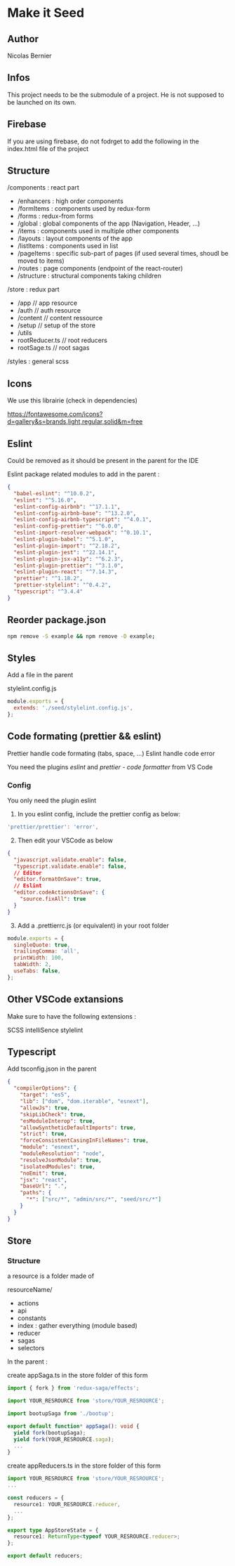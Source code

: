 # Make it Seed

## Author

Nicolas Bernier

## Infos

This project needs to be the submodule of a project.
He is not supposed to be launched on its own.

## Firebase

If you are using firebase, do not fodrget to add the following in the index.html file of the project

<!-- Firebase App is always required and must be first -->
<script src="https://www.gstatic.com/firebasejs/_VERSION_/firebase-app.js"></script>
<!-- Add additional services that you want to use -->
<script src="https://www.gstatic.com/firebasejs/_VERSION_/firebase-auth.js"></script>

## Structure

/components : react part

- /enhancers : high order components
- /formItems : components used by redux-form
- /forms : redux-from forms
- /global : global components of the app (Navigation, Header, ...)
- /items : components used in multiple other components
- /layouts : layout components of the app
- /listItems : components used in list
- /pageItems : specific sub-part of pages (if used several times, shoudl be moved to items)
- /routes : page components (endpoint of the react-router)
- /structure : structural components taking children

/store : redux part

- /app // app resource
- /auth // auth resource
- /content // content ressource
- /setup // setup of the store
- /utils
- rootReducer.ts // root reducers
- rootSage.ts // root sagas

/styles : general scss

## Icons

We use this librairie (check in dependencies)

https://fontawesome.com/icons?d=gallery&s=brands,light,regular,solid&m=free

## Eslint

Could be removed as it should be present in the parent for the IDE

Eslint package related modules to add in the parent :

```json
{
  "babel-eslint": "^10.0.2",
  "eslint": "^5.16.0",
  "eslint-config-airbnb": "^17.1.1",
  "eslint-config-airbnb-base": "^13.2.0",
  "eslint-config-airbnb-typescript": "^4.0.1",
  "eslint-config-prettier": "^6.0.0",
  "eslint-import-resolver-webpack": "^0.10.1",
  "eslint-plugin-babel": "^5.1.0",
  "eslint-plugin-import": "^2.18.2",
  "eslint-plugin-jest": "^22.14.1",
  "eslint-plugin-jsx-a11y": "^6.2.3",
  "eslint-plugin-prettier": "^3.1.0",
  "eslint-plugin-react": "^7.14.3",
  "prettier": "^1.18.2",
  "prettier-stylelint": "^0.4.2",
  "typescript": "^3.4.4"
}
```

## Reorder package.json

```bash
npm remove -S example && npm remove -D example;
```

## Styles

Add a file in the parent

stylelint.config.js

```javascript
module.exports = {
  extends: './seed/stylelint.config.js',
};
```

## Code formating (prettier && eslint)

Prettier handle code formating (tabs, space, ...)
Eslint handle code error

You need the plugins _eslint_ and _prettier - code formatter_ from VS Code

### Config

You only need the plugin eslint

1. In you eslint config, include the prettier config as below:

```javascript
'prettier/prettier': 'error',
```

2. Then edit your VSCode as below

```json
{
  "javascript.validate.enable": false,
  "typescript.validate.enable": false,
  // Editor
  "editor.formatOnSave": true,
  // Eslint
  "editor.codeActionsOnSave": {
    "source.fixAll": true
  }
}
```

3. Add a .prettierrc.js (or equivalent) in your root folder

```javascript
module.exports = {
  singleQuote: true,
  trailingComma: 'all',
  printWidth: 100,
  tabWidth: 2,
  useTabs: false,
};
```

## Other VSCode extansions

Make sure to have the following extensions :

SCSS intelliSence
stylelint

## Typescript

Add tsconfig.json in the parent

```json
{
  "compilerOptions": {
    "target": "es5",
    "lib": ["dom", "dom.iterable", "esnext"],
    "allowJs": true,
    "skipLibCheck": true,
    "esModuleInterop": true,
    "allowSyntheticDefaultImports": true,
    "strict": true,
    "forceConsistentCasingInFileNames": true,
    "module": "esnext",
    "moduleResolution": "node",
    "resolveJsonModule": true,
    "isolatedModules": true,
    "noEmit": true,
    "jsx": "react",
    "baseUrl": ".",
    "paths": {
      "*": ["src/*", "admin/src/*", "seed/src/*"]
    }
  }
}
```

## Store

### Structure

a resource is a folder made of

resourceName/

- actions
- api
- constants
- index : gather everything (module based)
- reducer
- sagas
- selectors

In the parent :

create appSaga.ts in the store folder of this form

```typescript
import { fork } from 'redux-saga/effects';

import YOUR_RESROURCE from 'store/YOUR_RESROURCE';

import bootupSaga from './bootup';

export default function* appSaga(): void {
  yield fork(bootupSaga);
  yield fork(YOUR_RESROURCE.saga);
  ...
}

```

create appReducers.ts in the store folder of this form

```typescript
import YOUR_RESROURCE from 'store/YOUR_RESROURCE';
...

const reducers = {
  resource1: YOUR_RESROURCE.reducer,
  ...
};

export type AppStoreState = {
  resource1: ReturnType<typeof YOUR_RESROURCE.reducer>;
};

export default reducers;

```
